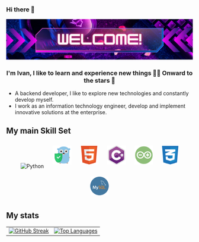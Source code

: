 ### Hi there 👋
<img src="https://github.com/Cimer17/Cimer17/blob/main/baner.png" alt="banner that says Sarah hart Landolt - software developer, artist, designer">

### <div align="center">I'm Ivan, I like to learn and experience new things 👨‍💻 Onward to the stars 🚀</div>  

- A backend developer, I like to explore new technologies and constantly develop myself.
- I work as an information technology engineer, develop and implement innovative solutions at the enterprise.


## My main Skill Set
<p align="center">
<img style="margin: 10px" src="https://profilinator.rishav.dev/skills-assets/python-original.svg" alt="Python" height="50" />  
<img style="margin: 10px" src="https://github.com/Cimer17/Cimer17/blob/main/src/assertgo_512.png" alt="golang" height="50" />  
<img style="margin: 10px" src="https://github.com/Cimer17/Cimer17/blob/main/src/1200px-HTML5_Badge.svg.png" alt="html" height="50" />  
<img style="margin: 10px" src="https://github.com/Cimer17/Cimer17/blob/main/src/Logo-csharp.webp" alt="shsarp" height="50" />  
<img style="margin: 10px" src="https://github.com/Cimer17/Cimer17/blob/main/src/arduino_103028.png" alt="arduino" height="50" />  
<img style="margin: 10px" src="https://github.com/Cimer17/Cimer17/blob/main/src/css.svg" alt="css" height="50" />  
<img style="margin: 10px" src="https://github.com/Cimer17/Cimer17/blob/main/src/mysqllogo.png" alt="mysql" height="50" />  
</p>


## My stats
<table align="center" cellspacing="20">
  <tr>
    <td>
      <a href="https://git.io/streak-stats" target="_blank" rel="noopener noreferrer">
        <img src="https://github-readme-streak-stats-eight.vercel.app?user=Cimer17&theme=dark-minimalist&border_radius=4.4" alt="GitHub Streak">
      </a>
    </td>
    <td>
      <a href="https://github.com/anuraghazra/github-readme-stats" target="_blank" rel="noopener noreferrer">
        <img src="https://github-readme-stats.vercel.app/api/top-langs/?username=Cimer17&layout=compact&theme=dracula&cache_seconds=0" alt="Top Languages">
      </a>
    </td>
  </tr>
</table>
